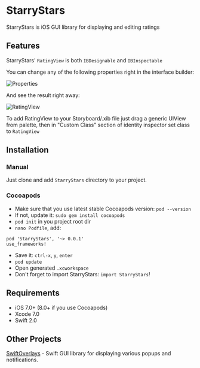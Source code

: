 # StarryStars

StarryStars is iOS GUI library for displaying and editing ratings

## Features
StarryStars' ```RatingView``` is both ```IBDesignable``` and ```IBInspectable```

You can change any of the following properties right in the interface builder:

![Properties](http://i.imgur.com/puU9Ypc.png)

And see the result right away:

![RatingView](http://i.imgur.com/r3bMqDT.png)

To add RatingView to your Storyboard/.xib file just drag a generic UIView from palette, then in "Custom Class" section of identity inspector set class to ```RatingView```

## Installation

### Manual
Just clone and add ```StarryStars``` directory to your project.

### Cocoapods
- Make sure that you use latest stable Cocoapods version: `pod --version`
- If not, update it: `sudo gem install cocoapods`
- `pod init` in you project root dir
- `nano Podfile`, add:

```
pod 'StarryStars', '~> 0.0.1'
use_frameworks! 
``` 
- Save it: `ctrl-x`, `y`, `enter`
- `pod update`
- Open generated `.xcworkspace`
- Don't forget to import StarryStars: `import StarryStars`!

## Requirements

- iOS 7.0+ (8.0+ if you use Cocoapods)
- Xcode 7.0
- Swift 2.0

## Other Projects

[SwiftOverlays](https://github.com/peterprokop/SwiftOverlays) - Swift GUI library for displaying various popups and notifications.
